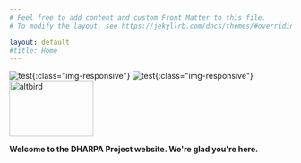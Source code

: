 ```yaml
---
# Feel free to add content and custom Front Matter to this file.
# To modify the layout, see https://jekyllrb.com/docs/themes/#overriding-theme-defaults

layout: default
#title: Home
---
```

![test]({{site.url}}/images/tuerkischer_schachspieler_racknitz3.jpg){:class="img-responsive"}
![test](ancu6230.hithub.io/dharpa/images/tuerkischer_schachspieler_racknitz3.jpg){:class="img-responsive"}
<img src="https://ancu6230.hithub.io/dharpa/images/tuerkischer_schachspieler_racknitz3.jpg" alt="altbird" title="bird"  width="150" height="100">

**Welcome to the DHARPA Project website. We're glad you're here.**
